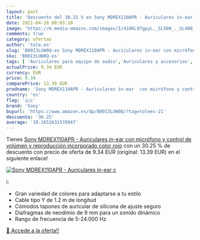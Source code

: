 ```yaml
---
layout: post
title: 'Descuento del 30.25 % en Sony MDREX110APR - Auriculares in-ear  c'
date: 2021-04-28 08:03:10
image: 'https://m.media-amazon.com/images/I/41OKL97gpyL._SL500_._SL400_.jpg'
comments: true
category: ofertas
author: 'tole.es'
slug: 'B00I3LUW0Q-es Sony MDREX110APR - Auriculares in-ear con micrófono y...'
sku: 'B00I3LUW0Q-es'
tags: [ 'Auriculares para equipo de audio','Auriculares y accesorios','Electrónica','auriculares','sony', ]
actualPrice: 9.34 EUR
currency: EUR
price: 9.34
comparePrice: 13.39 EUR
prodname: 'Sony MDREX110APR - Auriculares in-ear  con micrófono y control de volúmen y reproducción incorporado  color rojo'
country: 'es'
flag: '🇪🇸'
brand: 'Sony'
buyurl: 'https://www.amazon.es/dp/B00I3LUW0Q/?tag=tolees-21'
descuento: '30.25'
average: '10.1652631578947'
---
```


Tienes [Sony MDREX110APR - Auriculares in-ear  con micrófono y control de volúmen y reproducción incorporado  color rojo](https://www.amazon.es/dp/B00I3LUW0Q/?tag=tolees-21) con un 30.25 % de descuento con precio de oferta de 9.34 EUR (original: 13.39 EUR) en el siguiente enlace!

[![Sony MDREX110APR - Auriculares in-ear  c](https://m.media-amazon.com/images/I/41OKL97gpyL._SL500_._SL400_.jpg)](https://www.amazon.es/dp/B00I3LUW0Q/?tag=tolees-21)

ℹ️:

- Gran variedad de colores para adaptarse a tu estilo
- Cable tipo Y de 1.2 m de longitud
- Cómodos tapones de auricular de silicona de ajuste seguro
- Diafragmas de neodimio de 9 mm para un sonido dinámico
- Rango de frecuencia de 5-24.000 Hz

[🛒 Accede a la oferta!!](https://www.amazon.es/dp/B00I3LUW0Q/?tag=tolees-21)
